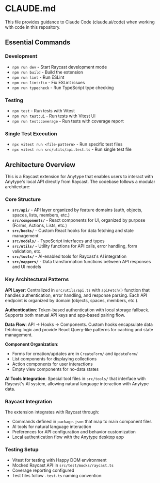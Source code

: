 # CLAUDE.md

This file provides guidance to Claude Code (claude.ai/code) when working with code in this repository.

## Essential Commands

### Development
- `npm run dev` - Start Raycast development mode
- `npm run build` - Build the extension
- `npm run lint` - Run ESLint
- `npm run lint:fix` - Fix ESLint issues
- `npm run typecheck` - Run TypeScript type checking

### Testing
- `npm test` - Run tests with Vitest
- `npm run test:ui` - Run tests with Vitest UI
- `npm run test:coverage` - Run tests with coverage report

### Single Test Execution
- `npx vitest run <file-pattern>` - Run specific test files
- `npx vitest run src/utils/api.test.ts` - Run single test file

## Architecture Overview

This is a Raycast extension for Anytype that enables users to interact with Anytype's local API directly from Raycast. The codebase follows a modular architecture:

### Core Structure
- **`src/api/`** - API layer organized by feature domains (auth, objects, spaces, lists, members, etc.)
- **`src/components/`** - React components for UI, organized by purpose (Forms, Actions, Lists, etc.)
- **`src/hooks/`** - Custom React hooks for data fetching and state management
- **`src/models/`** - TypeScript interfaces and types
- **`src/utils/`** - Utility functions for API calls, error handling, form validation, etc.
- **`src/tools/`** - AI-enabled tools for Raycast's AI integration
- **`src/mappers/`** - Data transformation functions between API responses and UI models

### Key Architectural Patterns

**API Layer**: Centralized in `src/utils/api.ts` with `apiFetch()` function that handles authentication, error handling, and response parsing. Each API endpoint is organized by domain (objects, spaces, members, etc.).

**Authentication**: Token-based authentication with local storage fallback. Supports both manual API keys and app-based pairing flow.

**Data Flow**: API → Hooks → Components. Custom hooks encapsulate data fetching logic and provide React Query-like patterns for caching and state management.

**Component Organization**:
- Forms for creation/updates are in `CreateForm/` and `UpdateForm/`
- List components for displaying collections
- Action components for user interactions
- Empty view components for no-data states

**AI Tools Integration**: Special tool files in `src/tools/` that interface with Raycast's AI system, allowing natural language interaction with Anytype data.

### Raycast Integration
The extension integrates with Raycast through:
- Commands defined in `package.json` that map to main component files
- AI tools for natural language interaction
- Preferences for API configuration and behavior customization
- Local authentication flow with the Anytype desktop app

### Testing Setup
- Vitest for testing with Happy DOM environment
- Mocked Raycast API in `src/test/mocks/raycast.ts`
- Coverage reporting configured
- Test files follow `.test.ts` naming convention
